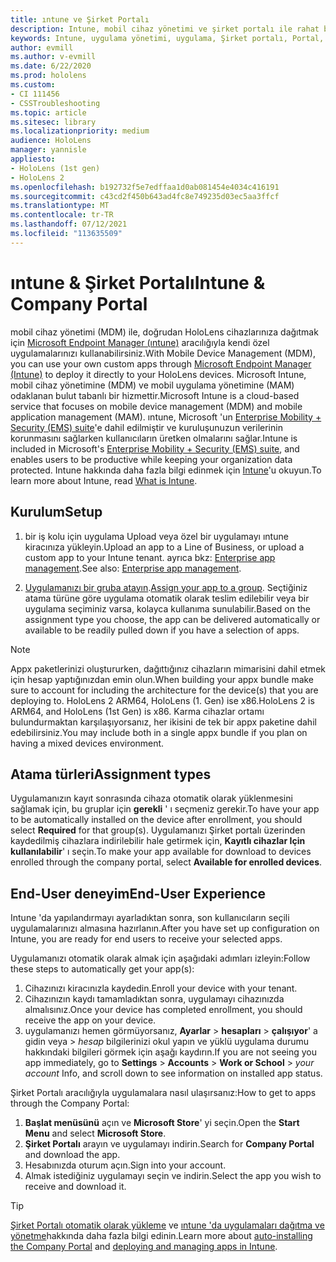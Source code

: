 ```yaml
---
title: ıntune ve Şirket Portalı
description: Intune, mobil cihaz yönetimi ve şirket portalı ile rahat bir kullanıcı deneyimi ayarlamayı, atamayı ve oluşturmayı öğrenin.
keywords: Intune, uygulama yönetimi, uygulama, Şirket portalı, Portal, Hololens
author: evmill
ms.author: v-evmill
ms.date: 6/22/2020
ms.prod: hololens
ms.custom:
- CI 111456
- CSSTroubleshooting
ms.topic: article
ms.sitesec: library
ms.localizationpriority: medium
audience: HoloLens
manager: yannisle
appliesto:
- HoloLens (1st gen)
- HoloLens 2
ms.openlocfilehash: b192732f5e7edffaa1d0ab081454e4034c416191
ms.sourcegitcommit: c43cd2f450b643ad4fc8e749235d03ec5aa3ffcf
ms.translationtype: MT
ms.contentlocale: tr-TR
ms.lasthandoff: 07/12/2021
ms.locfileid: "113635509"
---
```

# <a name="intune--company-portal"></a><span data-ttu-id="8097e-104">ıntune & Şirket Portalı</span><span class="sxs-lookup"><span data-stu-id="8097e-104">Intune & Company Portal</span></span>

<span data-ttu-id="8097e-105">mobil cihaz yönetimi (MDM) ile, doğrudan HoloLens cihazlarınıza dağıtmak için [Microsoft Endpoint Manager (ıntune)](/intune/windows-holographic-for-business) aracılığıyla kendi özel uygulamalarınızı kullanabilirsiniz.</span><span class="sxs-lookup"><span data-stu-id="8097e-105">With Mobile Device Management (MDM), you can use your own custom apps through [Microsoft Endpoint Manager (Intune)](/intune/windows-holographic-for-business) to deploy it directly to your HoloLens devices.</span></span> <span data-ttu-id="8097e-106">Microsoft Intune, mobil cihaz yönetimine (MDM) ve mobil uygulama yönetimine (MAM) odaklanan bulut tabanlı bir hizmettir.</span><span class="sxs-lookup"><span data-stu-id="8097e-106">Microsoft Intune is a cloud-based service that focuses on mobile device management (MDM) and mobile application management (MAM).</span></span> <span data-ttu-id="8097e-107">ıntune, Microsoft 'un [Enterprise Mobility + Security (EMS) suite](https://www.microsoft.com/microsoft-365/enterprise-mobility-security)'e dahil edilmiştir ve kuruluşunuzun verilerinin korunmasını sağlarken kullanıcıların üretken olmalarını sağlar.</span><span class="sxs-lookup"><span data-stu-id="8097e-107">Intune is included in Microsoft's [Enterprise Mobility + Security (EMS) suite](https://www.microsoft.com/microsoft-365/enterprise-mobility-security), and enables users to be productive while keeping your organization data protected.</span></span> <span data-ttu-id="8097e-108">Intune hakkında daha fazla bilgi edinmek için [Intune](/mem/intune/fundamentals/what-is-intune)'u okuyun.</span><span class="sxs-lookup"><span data-stu-id="8097e-108">To learn more about Intune, read [What is Intune](/mem/intune/fundamentals/what-is-intune).</span></span>

## <a name="setup"></a><span data-ttu-id="8097e-109">Kurulum</span><span class="sxs-lookup"><span data-stu-id="8097e-109">Setup</span></span>

1. <span data-ttu-id="8097e-110">bir iş kolu için uygulama Upload veya özel bir uygulamayı ıntune kiracınıza yükleyin.</span><span class="sxs-lookup"><span data-stu-id="8097e-110">Upload an app to a Line of Business, or upload a custom app to your Intune tenant.</span></span> <span data-ttu-id="8097e-111">ayrıca bkz: [Enterprise app management](/windows/client-management/mdm/enterprise-app-management).</span><span class="sxs-lookup"><span data-stu-id="8097e-111">See also: [Enterprise app management](/windows/client-management/mdm/enterprise-app-management).</span></span>

2. <span data-ttu-id="8097e-112">[Uygulamanızı bir gruba atayın](/mem/intune/apps/apps-deploy).</span><span class="sxs-lookup"><span data-stu-id="8097e-112">[Assign your app to a group](/mem/intune/apps/apps-deploy).</span></span> <span data-ttu-id="8097e-113">Seçtiğiniz atama türüne göre uygulama otomatik olarak teslim edilebilir veya bir uygulama seçiminiz varsa, kolayca kullanıma sunulabilir.</span><span class="sxs-lookup"><span data-stu-id="8097e-113">Based on the assignment type you choose, the app can be delivered automatically or available to be readily pulled down if you have a selection of apps.</span></span>

> [!NOTE]
> <span data-ttu-id="8097e-114">Appx paketlerinizi oluştururken, dağıttığınız cihazların mimarisini dahil etmek için hesap yaptığınızdan emin olun.</span><span class="sxs-lookup"><span data-stu-id="8097e-114">When building your appx bundle make sure to account for including the architecture for the device(s) that you are deploying to.</span></span> <span data-ttu-id="8097e-115">HoloLens 2 ARM64, HoloLens (1. Gen) ise x86.</span><span class="sxs-lookup"><span data-stu-id="8097e-115">HoloLens 2 is ARM64, and HoloLens (1st Gen) is x86.</span></span> <span data-ttu-id="8097e-116">Karma cihazlar ortamı bulundurmaktan karşılaşıyorsanız, her ikisini de tek bir appx paketine dahil edebilirsiniz.</span><span class="sxs-lookup"><span data-stu-id="8097e-116">You may include both in a single appx bundle if you plan on having a mixed devices environment.</span></span>

## <a name="assignment-types"></a><span data-ttu-id="8097e-117">Atama türleri</span><span class="sxs-lookup"><span data-stu-id="8097e-117">Assignment types</span></span>

<span data-ttu-id="8097e-118">Uygulamanızın kayıt sonrasında cihaza otomatik olarak yüklenmesini sağlamak için, bu gruplar için **gerekli** ' ı seçmeniz gerekir.</span><span class="sxs-lookup"><span data-stu-id="8097e-118">To have your app to be automatically installed on the device after enrollment, you should select **Required** for that group(s).</span></span>
<span data-ttu-id="8097e-119">Uygulamanızı Şirket portalı üzerinden kaydedilmiş cihazlara indirilebilir hale getirmek için, **Kayıtlı cihazlar Için kullanılabilir**' ı seçin.</span><span class="sxs-lookup"><span data-stu-id="8097e-119">To make your app available for download to devices enrolled through the company portal, select **Available for enrolled devices**.</span></span>

## <a name="end-user-experience"></a><span data-ttu-id="8097e-120">End-User deneyim</span><span class="sxs-lookup"><span data-stu-id="8097e-120">End-User Experience</span></span>

<span data-ttu-id="8097e-121">Intune 'da yapılandırmayı ayarladıktan sonra, son kullanıcıların seçili uygulamalarınızı almasına hazırlanın.</span><span class="sxs-lookup"><span data-stu-id="8097e-121">After you have set up configuration on Intune, you are ready for end users to receive your selected apps.</span></span>

<span data-ttu-id="8097e-122">Uygulamanızı otomatik olarak almak için aşağıdaki adımları izleyin:</span><span class="sxs-lookup"><span data-stu-id="8097e-122">Follow these steps to automatically get your app(s):</span></span>

1. <span data-ttu-id="8097e-123">Cihazınızı kiracınızla kaydedin.</span><span class="sxs-lookup"><span data-stu-id="8097e-123">Enroll your device with your tenant.</span></span>
2. <span data-ttu-id="8097e-124">Cihazınızın kaydı tamamladıktan sonra, uygulamayı cihazınızda almalısınız.</span><span class="sxs-lookup"><span data-stu-id="8097e-124">Once your device has completed enrollment, you should receive the app on your device.</span></span>
3. <span data-ttu-id="8097e-125">uygulamanızı hemen görmüyorsanız, **Ayarlar**  >  **hesapları**  >  **çalışıyor**' a gidin veya  >  *hesap* bilgilerinizi okul yapın ve yüklü uygulama durumu hakkındaki bilgileri görmek için aşağı kaydırın.</span><span class="sxs-lookup"><span data-stu-id="8097e-125">If you are not seeing you app immediately, go to **Settings** > **Accounts** > **Work or School** > *your account* Info, and scroll down to see information on installed app status.</span></span>

<span data-ttu-id="8097e-126">Şirket Portalı aracılığıyla uygulamalara nasıl ulaşırsanız:</span><span class="sxs-lookup"><span data-stu-id="8097e-126">How to get to apps through the Company Portal:</span></span>

1. <span data-ttu-id="8097e-127">**Başlat menüsünü** açın ve **Microsoft Store**' yi seçin.</span><span class="sxs-lookup"><span data-stu-id="8097e-127">Open the **Start Menu** and select **Microsoft Store**.</span></span>
2. <span data-ttu-id="8097e-128">**Şirket Portalı** arayın ve uygulamayı indirin.</span><span class="sxs-lookup"><span data-stu-id="8097e-128">Search for **Company Portal** and download the app.</span></span>
3. <span data-ttu-id="8097e-129">Hesabınızda oturum açın.</span><span class="sxs-lookup"><span data-stu-id="8097e-129">Sign into your account.</span></span>
4. <span data-ttu-id="8097e-130">Almak istediğiniz uygulamayı seçin ve indirin.</span><span class="sxs-lookup"><span data-stu-id="8097e-130">Select the app you wish to receive and download it.</span></span>

> [!Tip]
> <span data-ttu-id="8097e-131">[Şirket Portalı otomatik olarak yükleme](/mem/intune/apps/company-portal-app) ve [ıntune 'da uygulamaları dağıtma ve yönetme](/mem/intune/fundamentals/windows-holographic-for-business#deploy-and-manage-apps)hakkında daha fazla bilgi edinin.</span><span class="sxs-lookup"><span data-stu-id="8097e-131">Learn more about [auto-installing the Company Portal](/mem/intune/apps/company-portal-app) and [deploying and managing apps in Intune](/mem/intune/fundamentals/windows-holographic-for-business#deploy-and-manage-apps).</span></span>
